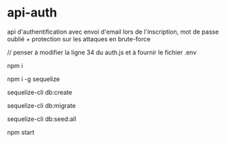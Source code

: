# api-auth

api d'authentification avec envoi d'email lors de l'inscription, mot de passe oublié + protection sur les attaques en brute-force

// penser à modifier la ligne 34 du auth.js et à fournir le fichier .env

npm i

npm i -g sequelize

sequelize-cli db:create

sequelize-cli db:migrate

sequelize-cli db:seed:all

npm start
